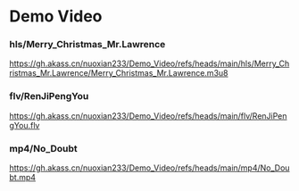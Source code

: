 # Demo Video

### hls/Merry_Christmas_Mr.Lawrence

https://gh.akass.cn/nuoxian233/Demo_Video/refs/heads/main/hls/Merry_Christmas_Mr.Lawrence/Merry_Christmas_Mr.Lawrence.m3u8

### flv/RenJiPengYou

https://gh.akass.cn/nuoxian233/Demo_Video/refs/heads/main/flv/RenJiPengYou.flv

### mp4/No_Doubt

https://gh.akass.cn/nuoxian233/Demo_Video/refs/heads/main/mp4/No_Doubt.mp4